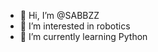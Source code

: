 - 👋 Hi, I’m @SABBZZ
- 👀 I’m interested in robotics
- 🌱 I’m currently learning Python

<!---
SABBZZ/SABBZZ is a ✨ special ✨ repository because its `README.md` (this file) appears on your GitHub profile.
You can click the Preview link to take a look at your changes.
--->
